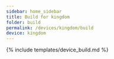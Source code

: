 ```yaml
---
sidebar: home_sidebar
title: Build for kingdom
folder: build
permalink: /devices/kingdom/build
device: kingdom
---
```

{% include templates/device_build.md %}
